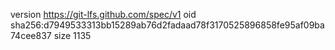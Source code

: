 version https://git-lfs.github.com/spec/v1
oid sha256:d7949533313bb15289ab76d2fadaad78f3170525896858fe95af09ba74cee837
size 1135
